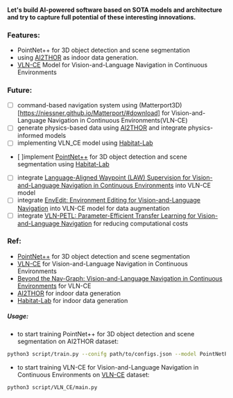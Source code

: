 #### Let's build AI-powered software based on SOTA models and architecture and try to capture full potential of these interesting innovations.


### Features:
- PointNet++ for 3D object detection and scene segmentation
- using [AI2THOR](https://ai2thor.allenai.org) as indoor data generation.
- [VLN-CE](https://github.com/jacobkrantz/VLN-CE) Model for Vision-and-Language Navigation in Continuous Environments


### Future:
- [ ] command-based navigation system using (Matterport3D)[https://niessner.github.io/Matterport/#download] for Vision-and-Language Navigation in Continuous Environments(VLN-CE)
- [ ] generate physics-based data using [AI2THOR](https://ai2thor.allenai.org) and integrate physics-informed models
- [ ] implementing VLN_CE model using [Habitat-Lab](https://github.com/facebookresearch/habitat-lab)
- [ ]implement [PointNet++](https://github.com/fxia22/pointnet2) for 3D object detection and scene segmentation using [Habitat-Lab](https://github.com/facebookresearch/habitat-lab)
- [ ] integrate [Language-Aligned Waypoint (LAW) Supervision for Vision-and-Language Navigation in Continuous Environments](https://3dlg-hcvc.github.io/LAW-VLNCE/?utm_source=chatgpt.com) into VLN-CE model
- [ ] integrate [EnvEdit: Environment Editing for Vision-and-Language Navigation](https://arxiv.org/pdf/2203.15685) into VLN-CE model for data augmentation
- [ ] integrate [VLN-PETL: Parameter-Efficient Transfer Learning for Vision-and-Language Navigation](https://arxiv.org/pdf/2308.10172) for reducing computational costs
### Ref:
- [PointNet++](https://github.com/fxia22/pointnet2) for 3D object detection and scene segmentation
- [VLN-CE](https://github.com/jacobkrantz/VLN-CE) for Vision-and-Language Navigation in Continuous Environments
- [Beyond the Nav-Graph: Vision-and-Language Navigation in Continuous Environments](https://arxiv.org/pdf/2004.02857) for VLN-CE
- [AI2THOR](https://ai2thor.allenai.org) for indoor data generation
- [Habitat-Lab](https://github.com/facebookresearch/habitat-lab) for indoor data generation


##### Usage:

- to start training PointNet++ for 3D object detection and scene segmentation on AI2THOR dataset:
```bash
python3 script/train.py --conifg path/to/configs.json --model PointNetPP
```

- to start training VLN-CE for Vision-and-Language Navigation in Continuous Environments on [VLN-CE](https://jacobkrantz.github.io/vlnce/data) dataset:
```bash
python3 script/VLN_CE/main.py
```